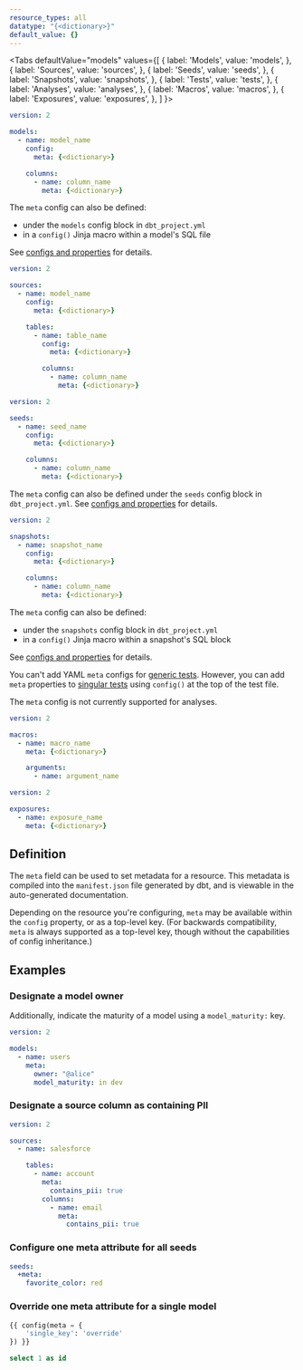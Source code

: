 ```yaml
---
resource_types: all
datatype: "{<dictionary>}"
default_value: {}
---
```


<Tabs
  defaultValue="models"
  values={[
    { label: 'Models', value: 'models', },
    { label: 'Sources', value: 'sources', },
    { label: 'Seeds', value: 'seeds', },
    { label: 'Snapshots', value: 'snapshots', },
    { label: 'Tests', value: 'tests', },
    { label: 'Analyses', value: 'analyses', },
    { label: 'Macros', value: 'macros', },
    { label: 'Exposures', value: 'exposures', },
  ]
}>
<TabItem value="models">

<File name='models/schema.yml'>

```yml
version: 2

models:
  - name: model_name
    config:
      meta: {<dictionary>}

    columns:
      - name: column_name
        meta: {<dictionary>}

```

</File>

The `meta` config can also be defined:
- under the `models` config block in `dbt_project.yml`
- in a `config()` Jinja macro within a model's SQL file

See [configs and properties](/reference/configs-and-properties) for details.

</TabItem>

<TabItem value="sources">

<File name='models/schema.yml'>

```yml
version: 2

sources:
  - name: model_name
    config:
      meta: {<dictionary>}

    tables:
      - name: table_name
        config:
          meta: {<dictionary>}

        columns:
          - name: column_name
            meta: {<dictionary>}

```

</File>

</TabItem>

<TabItem value="seeds">

<File name='seeds/schema.yml'>

```yml
version: 2

seeds:
  - name: seed_name
    config:
      meta: {<dictionary>}

    columns:
      - name: column_name
        meta: {<dictionary>}

```

</File>

The `meta` config can also be defined under the `seeds` config block in `dbt_project.yml`. See [configs and properties](/reference/configs-and-properties) for details.

</TabItem>

<TabItem value="snapshots">

<File name='snapshots/schema.yml'>

```yml
version: 2

snapshots:
  - name: snapshot_name
    config:
      meta: {<dictionary>}

    columns:
      - name: column_name
        meta: {<dictionary>}

```

</File>

The `meta` config can also be defined:
- under the `snapshots` config block in `dbt_project.yml`
- in a `config()` Jinja macro within a snapshot's SQL block

See [configs and properties](/reference/configs-and-properties) for details.

</TabItem>

<TabItem value="tests">

You can't add YAML `meta` configs for [generic tests](/docs/build/tests#generic-tests). However, you can add `meta` properties to [singular tests](/docs/build/tests#singular-tests) using `config()` at the top of the test file. 

</TabItem>

<TabItem value="analyses">

The `meta` config is not currently supported for analyses.

</TabItem>

<TabItem value="macros">

<File name='macros/schema.yml'>

```yml
version: 2

macros:
  - name: macro_name
    meta: {<dictionary>}

    arguments:
      - name: argument_name

```

</File>

</TabItem>

<TabItem value="exposures">

<File name='models/exposures.yml'>

```yml
version: 2

exposures:
  - name: exposure_name
    meta: {<dictionary>}

```

</File>

</TabItem>

</Tabs>

## Definition
The `meta` field can be used to set metadata for a resource. This metadata is compiled into the `manifest.json` file generated by dbt, and is viewable in the auto-generated documentation.

Depending on the resource you're configuring, `meta` may be available within the `config` property, or as a top-level key. (For backwards compatibility, `meta` is always supported as a top-level key, though without the capabilities of config inheritance.)


## Examples
### Designate a model owner
Additionally, indicate the maturity of a model using a `model_maturity:` key.

<File name='models/schema.yml'>

```yml
version: 2

models:
  - name: users
    meta:
      owner: "@alice"
      model_maturity: in dev

```

</File>


### Designate a source column as containing PII

<File name='models/schema.yml'>

```yml
version: 2

sources:
  - name: salesforce

    tables:
      - name: account
        meta:
          contains_pii: true
        columns:
          - name: email
            meta:
              contains_pii: true

```

</File>

### Configure one meta attribute for all seeds

<File name='dbt_project.yml'>

```yml
seeds:
  +meta:
    favorite_color: red
```

</File>

### Override one meta attribute for a single model

<File name='models/my_model.sql'>

```sql
{{ config(meta = {
    'single_key': 'override'
}) }}

select 1 as id
```

</File>
